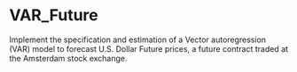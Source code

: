 # VAR_Future
Implement the specification and estimation of a Vector autoregression (VAR) model to forecast U.S. Dollar Future prices, a future contract traded at the Amsterdam stock exchange.
